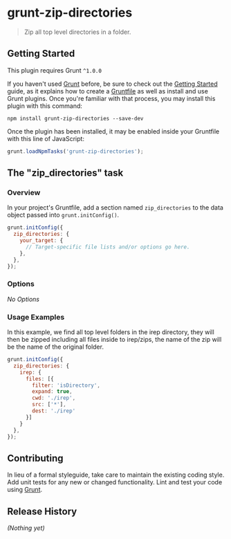 # grunt-zip-directories

> Zip all top level directories in a folder.

## Getting Started
This plugin requires Grunt `^1.0.0`

If you haven't used [Grunt](http://gruntjs.com/) before, be sure to check out the [Getting Started](http://gruntjs.com/getting-started) guide, as it explains how to create a [Gruntfile](http://gruntjs.com/sample-gruntfile) as well as install and use Grunt plugins. Once you're familiar with that process, you may install this plugin with this command:

```shell
npm install grunt-zip-directories --save-dev
```

Once the plugin has been installed, it may be enabled inside your Gruntfile with this line of JavaScript:

```js
grunt.loadNpmTasks('grunt-zip-directories');
```

## The "zip_directories" task

### Overview
In your project's Gruntfile, add a section named `zip_directories` to the data object passed into `grunt.initConfig()`.

```js
grunt.initConfig({
  zip_directories: {
    your_target: {
      // Target-specific file lists and/or options go here.
    },
  },
});
```

### Options

*No Options*

### Usage Examples

In this example, we find all top level folders in the irep directory, they will then be zipped including all files inside to irep/zips, the name of the zip will be the name of the original folder.

```js
grunt.initConfig({
  zip_directories: {
	irep: {
      files: [{
        filter: 'isDirectory',
        expand: true,
        cwd: './irep',
        src: ['*'],
        dest: './irep'
      }]
    }
  },
});
```

## Contributing
In lieu of a formal styleguide, take care to maintain the existing coding style. Add unit tests for any new or changed functionality. Lint and test your code using [Grunt](http://gruntjs.com/).

## Release History
_(Nothing yet)_
